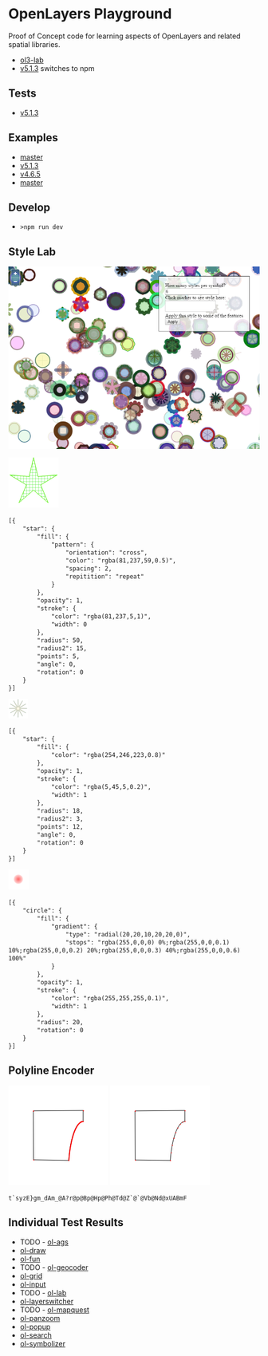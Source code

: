 # OpenLayers Playground

Proof of Concept code for learning aspects of OpenLayers and related spatial libraries.

-   [ol3-lab](https://github.com/ca0v/ol3-lab/)
-   [v5.1.3](https://github.com/ca0v/ol3-lab/tree/v5.1.3/) switches to npm

## Tests

-   [v5.1.3](https://rawgit.com/ca0v/ol3-lab/v5.1.3/loaders/tests.html?test=*&theme=dark)

## Examples

-   [master](https://rawgit.com/ca0v/ol3-lab/v6.4.3/index.html)
-   [v5.1.3](https://rawgit.com/ca0v/ol3-lab/v5.1.3/loaders/tests.html?theme=dark)
-   [v4.6.5](https://rawgit.com/ca0v/ol3-lab/v4.6.5/rawgit.html?run=ol3-lab/labs/index)
-   [master](https://rawgit.com/ca0v/ol3-lab/master/index.html)

## Develop

-   `>npm run dev`

## Style Lab

![alt text](./ol3-lab/ux/docs/style-lab.png "ux/style-lab")

![5star](./ol3-lab/ux/docs/5star.png)

```
[{
    "star": {
        "fill": {
            "pattern": {
                "orientation": "cross",
                "color": "rgba(81,237,59,0.5)",
                "spacing": 2,
                "repitition": "repeat"
            }
        },
        "opacity": 1,
        "stroke": {
            "color": "rgba(81,237,5,1)",
            "width": 0
        },
        "radius": 50,
        "radius2": 15,
        "points": 5,
        "angle": 0,
        "rotation": 0
    }
}]
```

![starlight](./ol3-lab/ux/docs/starlight.png)

```
[{
    "star": {
        "fill": {
            "color": "rgba(254,246,223,0.8)"
        },
        "opacity": 1,
        "stroke": {
            "color": "rgba(5,45,5,0.2)",
            "width": 1
        },
        "radius": 18,
        "radius2": 3,
        "points": 12,
        "angle": 0,
        "rotation": 0
    }
}]
```

![redheat](./ol3-lab/ux/docs/redheat.png)

```
[{
    "circle": {
        "fill": {
            "gradient": {
                "type": "radial(20,20,10,20,20,0)",
                "stops": "rgba(255,0,0,0) 0%;rgba(255,0,0,0.1) 10%;rgba(255,0,0,0.2) 20%;rgba(255,0,0,0.3) 40%;rgba(255,0,0,0.6) 100%"
            }
        },
        "opacity": 1,
        "stroke": {
            "color": "rgba(255,255,255,0.1)",
            "width": 1
        },
        "radius": 20,
        "rotation": 0
    }
}]
```

## Polyline Encoder

![before](./ol3-lab/ux/docs/not-simplify.png) ![after](./ol3-lab/ux/docs/simplify.png)

```
t`syzE}gm_dAm_@A?r@p@Bp@Hp@Ph@Td@Z`@`@Vb@Nd@xUABmF
```

## Individual Test Results

-   TODO - [ol-ags](https://rawgit.com/ca0v/ol3-ags/v5.1.3/loaders/tests.html)
-   [ol-draw](https://rawgit.com/ca0v/ol3-draw/v5.1.3/loaders/tests.html)
-   [ol-fun](https://rawgit.com/ca0v/ol3-fun/v5.1.3/loaders/tests.html)
-   TODO - [ol-geocoder](https://rawgit.com/ca0v/ol3-geocoder/v5.1.3/loaders/tests.html)
-   [ol-grid](https://rawgit.com/ca0v/ol3-grid/v5.1.3/loaders/tests.html)
-   [ol-input](https://rawgit.com/ca0v/ol3-input/v5.1.3/loaders/tests.html)
-   TODO - [ol-lab](https://rawgit.com/ca0v/ol3-lab/v5.1.3/loaders/tests.html)
-   [ol-layerswitcher](https://rawgit.com/ca0v/ol3-layerswitcher/v5.1.3/loaders/tests.html)
-   TODO - [ol-mapquest](https://rawgit.com/ca0v/ol3-mapquest/v5.1.3/loaders/tests.html)
-   [ol-panzoom](https://rawgit.com/ca0v/ol3-panzoom/v5.1.3/loaders/tests.html)
-   [ol-popup](https://rawgit.com/ca0v/ol3-popup/v5.1.3/loaders/tests.html)
-   [ol-search](https://rawgit.com/ca0v/ol3-search/v5.1.3/loaders/tests.html)
-   [ol-symbolizer](https://rawgit.com/ca0v/ol3-symbolizer/v5.1.3/loaders/tests.html)
